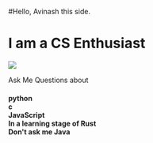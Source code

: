 #Hello, Avinash this side.

<h1>
I am a CS Enthusiast
  </h1>
 <img src = https://source.unsplash.com/1200x600/?pythondeveloper >
 

<p>
Ask Me Questions about
<h4>
    python<br>
    c<br>
    JavaScript<br>
    In a learning stage of Rust<br>
    Don't ask me Java<br>
  </h4></p>
  
